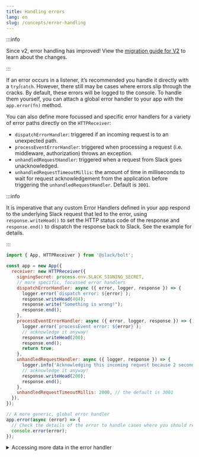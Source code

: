 ```yaml
---
title: Handling errors
lang: en
slug: /concepts/error-handling
---
```


:::info

Since v2, error handling has improved! View the [migration guide for V2](/tutorial/migration-v2) to learn about the changes.

:::

If an error occurs in a listener, it’s recommended you handle it directly with a `try`/`catch`. However, there still may be cases where errors slip through the cracks. By default, these errors will be logged to the console. To handle them yourself, you can attach a global error handler to your app with the `app.error(fn)` method.

You can also define more focussed and specific error handlers for a variety of error paths directly on the `HTTPReceiver`:

- `dispatchErrorHandler`: triggered if an incoming request is to an unexpected path.
- `processEventErrorHandler`: triggered when processing a request (i.e. middleware, authorization) throws an exception.
- `unhandledRequestHandler`: triggered when a request from Slack goes unacknowledged.
- `unhandledRequestTimeoutMillis`: the amount of time in milliseconds to wait for request acknowledgement from the application before triggering the `unhandledRequestHandler`. Default is `3001`.

:::info

It is imperative that any custom Error Handlers defined in your app respond to the underlying Slack request that led to the error, using `response.writeHead()` to set the HTTP status code of the response and `response.end()` to dispatch the response back to Slack. See the example for details.

:::

```javascript
import { App, HTTPReceiver } from '@slack/bolt';

const app = new App({
  receiver: new HTTPReceiver({
    signingSecret: process.env.SLACK_SIGNING_SECRET,
    // more specific, focussed error handlers
    dispatchErrorHandler: async ({ error, logger, response }) => {
      logger.error(`dispatch error: ${error}`);
      response.writeHead(404);
      response.write("Something is wrong!");
      response.end();
    },
    processEventErrorHandler: async ({ error, logger, response }) => {
      logger.error(`processEvent error: ${error}`);
      // acknowledge it anyway!
      response.writeHead(200);
      response.end();
      return true;
    },
    unhandledRequestHandler: async ({ logger, response }) => {
      logger.info('Acknowledging this incoming request because 2 seconds already passed...');
      // acknowledge it anyway!
      response.writeHead(200);
      response.end();
    },
    unhandledRequestTimeoutMillis: 2000, // the default is 3001
  }),
});

// A more generic, global error handler
app.error(async (error) => {
  // Check the details of the error to handle cases where you should retry sending a message or stop the app
  console.error(error);
});
```

<details>
<summary>
Accessing more data in the error handler
</summary>

There may be cases where you need to log additional data from a request in the global error handler. Or you may simply wish to have access to the `logger` you've passed into Bolt.

Starting with version 3.8.0, when passing `extendedErrorHandler: true` to the constructor, the error handler will receive an object with `error`, `logger`, `context`, and the `body` of the request.

It is recommended to check whether a property exists on the `context` or `body` objects before accessing its value, as the data available in the `body` object differs from event to event, and because errors can happen at any point in a request's lifecycle (i.e. before a certain property of `context` has been set).

```javascript
const { App } = require('@slack/bolt');

const app = new App({
  signingSecret: process.env.SLACK_SIGNING_SECRET,
  token: process.env.SLACK_BOT_TOKEN,
  extendedErrorHandler: true,
});

app.error(async ({ error, logger, context, body }) => {
  // Log the error using the logger passed into Bolt
  logger.error(error);

  if (context.teamId) {
    // Do something with the team's ID for debugging purposes
  }
});
```

</details>
